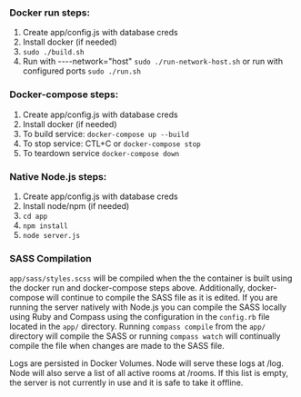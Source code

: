 ### Docker run steps:
1. Create app/config.js with database creds
2. Install docker (if needed)
3. `sudo ./build.sh`
4. Run with ----network="host" `sudo ./run-network-host.sh` or run with configured ports `sudo ./run.sh`

### Docker-compose steps:
1. Create app/config.js with database creds
2. Install docker (if needed)
2. To build service: `docker-compose up --build`
3. To stop service: CTL+C or `docker-compose stop`
4. To teardown service `docker-compose down`

### Native Node.js steps:
1. Create app/config.js with database creds
2. Install node/npm (if needed)
3. `cd app`
4. `npm install`
5. `node server.js`

### SASS Compilation
`app/sass/styles.scss` will be compiled when the the container is built using the docker run and docker-compose steps above. Additionally, docker-compose will continue to compile the SASS file as it is edited. If you are running the server natively with Node.js you can compile the SASS locally using Ruby and Compass using the configuration in the `config.rb` file located in the `app/` directory. Running `compass compile` from the `app/` directory will compile the SASS or running `compass watch` will continually compile the file when changes are made to the SASS file.

Logs are persisted in Docker Volumes.  Node will serve these logs at /log.  Node will also serve a list of all active rooms at /rooms.  If this list is empty, the server is not currently in use and it is safe to take it offline.
